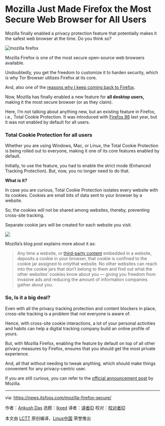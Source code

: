 [#]: subject: "Mozilla Just Made Firefox the Most Secure Web Browser for All Users"
[#]: via: "https://news.itsfoss.com/mozilla-firefox-secure/"
[#]: author: "Ankush Das https://news.itsfoss.com/author/ankush/"
[#]: collector: "lkxed"
[#]: translator: "lkxed"
[#]: reviewer: " "
[#]: publisher: " "
[#]: url: " "

Mozilla Just Made Firefox the Most Secure Web Browser for All Users
======
Mozilla finally enabled a privacy protection feature that potentially makes it the safest web browser at the time. Do you think so?

![mozilla firefox][1]

Mozilla Firefox is one of the most secure open-source web browsers available.

Undoubtedly, you get the freedom to customize it to harden security, which is why Tor Browser utilizes Firefox at its core.

And, also one of the [reasons why I keep coming back to Firefox][2].

Now, Mozilla has finally enabled a new feature for **all desktop users,** making it the most secure browser (or as they claim).

Here, I’m not talking about anything new, but an existing feature in Firefox, i.e., Total Cookie Protection. It was introduced with [Firefox 86][3] last year, but it was not enabled by default for all users.

### Total Cookie Protection for all users

Whether you are using Windows, Mac, or Linux, the Total Cookie Protection is being rolled out to everyone, making it one of its core features enabled by default.

Initially, to use the feature, you had to enable the strict mode (Enhanced Tracking Protection). But, now, you no longer need to do that.

**What is it?**

In case you are curious, Total Cookie Protection isolates every website with its cookies. Cookies are small bits of data sent to your browser by a website.

So, the cookies will not be shared among websites, thereby, preventing cross-site tracking.

Separate cookie jars will be created for each website you visit.

![][4]

Mozilla’s blog post explains more about it as:

> Any time a website, or [third-party content][5] embedded in a website, deposits a cookie in your browser, that cookie is confined to the cookie jar assigned to *only*that website. No other websites can reach into the cookie jars that don’t belong to them and find out what the other websites’ cookies know about you — giving you freedom from invasive ads and reducing the amount of information companies gather about you.

### So, Is it a big deal?

Even with all the privacy tracking protection and content blockers in place, cross-site tracking is a problem that not everyone is aware of.

Hence, with cross-site cookie interactions, a lot of your personal activities and habits can help a digital tracking company build an online profile of yours.

But, with Mozilla Firefox, enabling the feature by default on top of all other privacy measures by Firefox, ensures that you should get the most private experience.

And, all that without needing to tweak anything, which should make things convenient for any privacy-centric user.

If you are still curious, you can refer to the [official announcement post][6] by Mozilla.

--------------------------------------------------------------------------------

via: https://news.itsfoss.com/mozilla-firefox-secure/

作者：[Ankush Das][a]
选题：[lkxed][b]
译者：[译者ID](https://github.com/译者ID)
校对：[校对者ID](https://github.com/校对者ID)

本文由 [LCTT](https://github.com/LCTT/TranslateProject) 原创编译，[Linux中国](https://linux.cn/) 荣誉推出

[a]: https://news.itsfoss.com/author/ankush/
[b]: https://github.com/lkxed
[1]: https://news.itsfoss.com/wp-content/uploads/2022/06/mozilla-made-firefox-most-secure-web-browser.jpg
[2]: https://news.itsfoss.com/why-mozilla-firefox/
[3]: https://news.itsfoss.com/firefox-86-release/
[4]: https://news.itsfoss.com/wp-content/uploads/2021/02/tcp-firefox.png
[5]: https://support.mozilla.org/en-US/kb/third-party-cookies-firefox-tracking-protection#:~:text=Third%2Dparty%20cookies%20are%20cookies,considered%20a%20third%2Dparty%20cookie.
[6]: https://blog.mozilla.org/en/products/firefox/firefox-rolls-out-total-cookie-protection-by-default-to-all-users-worldwide/
